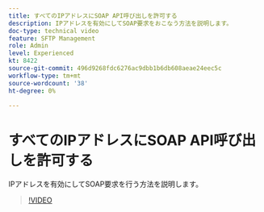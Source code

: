 ```yaml
---
title: すべてのIPアドレスにSOAP API呼び出しを許可する
description: IPアドレスを有効にしてSOAP要求をおこなう方法を説明します。
doc-type: technical video
feature: SFTP Management
role: Admin
level: Experienced
kt: 8422
source-git-commit: 496d9268fdc6276ac9dbb1b6db608aeae24eec5c
workflow-type: tm+mt
source-wordcount: '38'
ht-degree: 0%

---
```



# すべてのIPアドレスにSOAP API呼び出しを許可する

IPアドレスを有効にしてSOAP要求を行う方法を説明します。

>[!VIDEO](https://video.tv.adobe.com/v/335978?quality=12)
